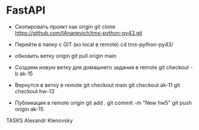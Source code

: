 # FastAPI
* Скопировать проект как origin
git clone https://github.com/IAnanevich/tms-python-py43.git

* Перейти в папку с GIT (из local в remote)
cd tms-python-py43/

* обновить ветку origin
git pull origin main

* Создаем новую ветку для домашнего задания в remote
git checkout -b ak-15

* Вернутся в ветку в remote
git checkout main
git checkout ak-11
git checkout hw-13


* Публикация в remote origin
git add .
git commit -m "New hw5"
git push origin ak-15

TASKS Alexandr Klenovsky
